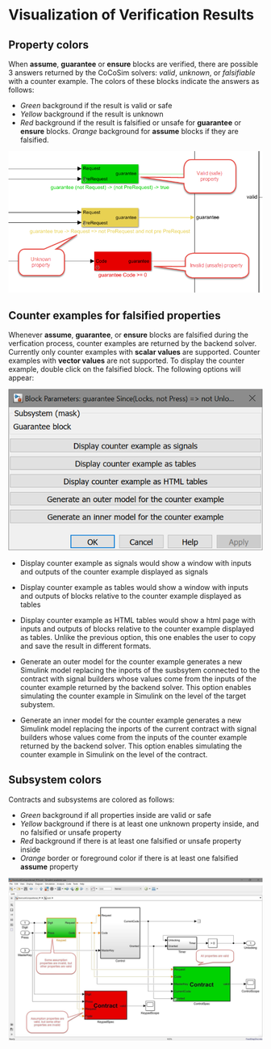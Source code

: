 # Visualization of Verification Results 

## Property colors

When **assume**, **guarantee** or **ensure** blocks are verified, there are possible 3 answers returned by the CoCoSim solvers: *valid*, *unknown*, or *falsifiable* with a counter example. The colors of these blocks indicate the answers as follows:

+ *Green* background if the result is valid or safe
+ *Yellow* background if the result is unknown
+ *Red* background if the result is falsified or unsafe for **guarantee** or **ensure** blocks. *Orange* background for **assume** blocks if they are falsified. 

![property colors](https://github.com/coco-team/cocoSim2/blob/master/doc/images/propertyColors.png "property colors")



## Counter examples for falsified properties

Whenever  **assume**, **guarantee**, or **ensure** blocks are falsified during the verfication process, counter examples are returned by the backend solver. Currently only counter examples with **scalar values** are supported. Counter examples with **vector values** are not supported. 
To display the counter example, double click on the falsified block. The following options will appear:

![property colors](https://github.com/coco-team/cocoSim2/blob/master/doc/images/counterExampleOptions.png "counter example options")

+ Display counter example as signals would show a window with inputs and outputs of the counter example displayed as signals
+ Display counter example as tables would show a window with inputs and outputs of blocks relative to the counter example displayed as tables
+ Display counter example as HTML tables would show a html page with inputs and outputs of blocks relative to the counter example displayed as tables. Unlike the previous option, this one enables the user to copy and save the result in different formats. 

+ Generate an outer model for the counter example generates a new Simulink model replacing the inports of the susbsytem connected to the contract with signal builders whose values come from the inputs of the counter example returned by the backend solver. This option enables simulating the counter example in Simulink on the level of the target subystem. 

+ Generate an inner model for the counter example generates a new Simulink model replacing the inports of the current contract with signal builders whose values come from the inputs of the counter example returned by the backend solver. This option enables simulating the counter example in Simulink on the level of the contract. 

## Subsystem colors

Contracts and subsystems are colored as follows:

+ *Green* background if all properties inside are valid or safe
+ *Yellow* background if there is at least one unknown property inside, and no falsified or unsafe property
+ *Red* background if there is at least one falsified or unsafe property inside
+ *Orange* border or foreground color if there is at least one falsified **assume** property


![property colors](https://github.com/coco-team/cocoSim2/blob/master/doc/images/subsystemColors.png "property colors")
